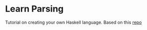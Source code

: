 # Learn Parsing

Tutorial on creating your own Haskell language. Based on this [repo](https://github.com/sdiehl/write-you-a-haskell)
